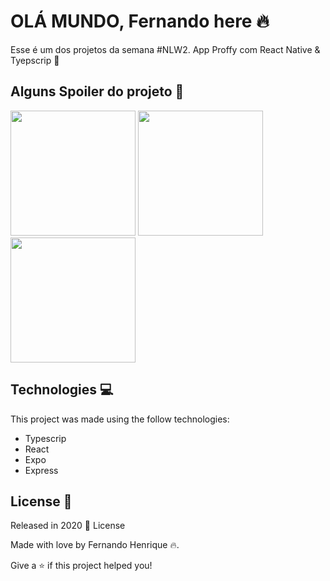 # OLÁ MUNDO, Fernando here :fire:


Esse é um dos projetos da semana #NLW2. App Proffy com React Native & Tyepscrip :rocket:

## Alguns Spoiler do projeto :eyes:

<img src="https://github.com/RafaelGoulartB/Proffy/raw/master/.github/mobile-home.png" width=200> <img src="https://github.com/RafaelGoulartB/Proffy/raw/master/.github/mobile-splash.png" width=200> <img src="https://github.com/RafaelGoulartB/Proffy/raw/master/.github/mobile-onboarding.png" width=200>    

 ## Technologies 💻
This project was made using the follow technologies:

<ul>

<li>Typescrip</li>
<li>React</li>
<li>Expo</li>
<li>Express</li>

</ul>

 ## License 📕

Released in 2020 📕 License

Made with love by Fernando Henrique :fire:.

Give a ⭐️ if this project helped you!
